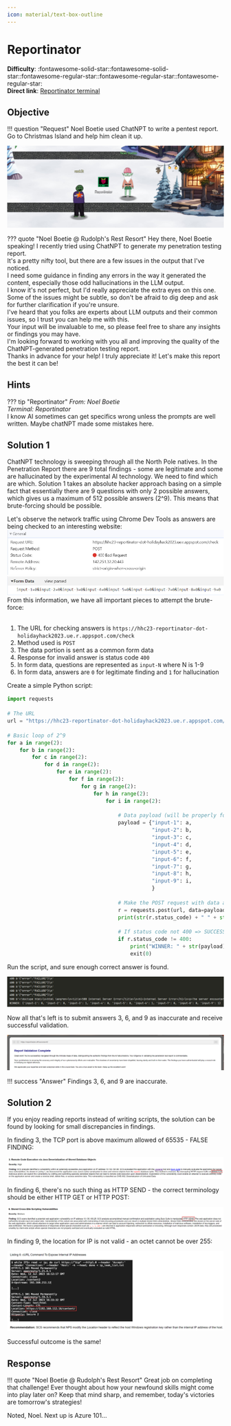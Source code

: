 ```yaml
---
icon: material/text-box-outline
---
```


# Reportinator

**Difficulty**: :fontawesome-solid-star::fontawesome-solid-star::fontawesome-regular-star::fontawesome-regular-star::fontawesome-regular-star:<br/>
**Direct link**: [Reportinator terminal](https://hhc23-reportinator-dot-holidayhack2023.ue.r.appspot.com/?&challenge=reportinator&username=rack3t&id=149696c8-6de8-4a9d-b6c4-883f4e12572b&area=ci-rudolphsrest&location=32,24&tokens=&dna=ATATATTAATATATATATATATATATATATATCGATATGCATATATATATATGCATATATATATATATATATATATTAGCATATATATATATATGCATATATATATATGCATATATATTA)

## Objective

!!! question "Request"
    Noel Boetie used ChatNPT to write a pentest report. Go to Christmas Island and help him clean it up.

![Noel Boetie](../img/objectives/o4/NoelBoetie.jpg)

??? quote "Noel Boetie @ Rudolph's Rest Resort"
    Hey there, Noel Boetie speaking! I recently tried using ChatNPT to generate my penetration testing report.<br/>
    It's a pretty nifty tool, but there are a few issues in the output that I've noticed.<br/>
    I need some guidance in finding any errors in the way it generated the content, especially those odd hallucinations in the LLM output.<br/>
    I know it's not perfect, but I'd really appreciate the extra eyes on this one.<br/>
    Some of the issues might be subtle, so don't be afraid to dig deep and ask for further clarification if you're unsure.<br/>
    I've heard that you folks are experts about LLM outputs and their common issues, so I trust you can help me with this.<br/>
    Your input will be invaluable to me, so please feel free to share any insights or findings you may have.<br/>
    I'm looking forward to working with you all and improving the quality of the ChatNPT-generated penetration testing report.<br/>
    Thanks in advance for your help! I truly appreciate it! Let's make this report the best it can be!<br/>


## Hints
??? tip "Reportinator"
    <i>From: Noel Boetie<br/>
    Terminal: Reportinator</i><br/>
    I know AI sometimes can get specifics wrong unless the prompts are well written. Maybe chatNPT made some mistakes here.


## Solution 1
ChatNPT technology is sweeping through all the North Pole natives.
In the Penetration Report there are 9 total findings - some are legitimate and some are hallucinated by the experimental AI technology. We need to find which are which. Solution 1 takes an absolute 
hacker approach basing on a simple fact that essentially there are 9 questions with only 2 possible answers, which gives us
a maximum of 512 possible answers (2^9). This means that brute-forcing should be possible.<br/>

Let's observe the network traffic using Chrome Dev Tools as answers are being checked to an interesting website:
![Headers](../img/objectives/o4/headers.jpg)
![Form Data](../img/objectives/o4/form_data.jpg)<br/>
From this information, we have all important pieces to attempt the brute-force:<br/><br/>
1. The URL for checking answers is `https://hhc23-reportinator-dot-holidayhack2023.ue.r.appspot.com/check` <br/>
2. Method used is `POST`<br/>
3. The data portion is sent as a common form data<br/>
4. Response for invalid answer is status code `400`<br/>
5. In form data, questions are represented as `input-N` where N is 1-9<br/>
6. In form data, answers are `0` for legitimate finding and `1` for hallucination<br/>

Create a simple Python script:
```python linenums="1" title="brute.py"
import requests

# The URL
url = "https://hhc23-reportinator-dot-holidayhack2023.ue.r.appspot.com/check"

# Basic loop of 2^9
for a in range(2):
    for b in range(2):
        for c in range(2):
            for d in range(2):
                for e in range(2):
                    for f in range(2):
                        for g in range(2):
                            for h in range(2):
                                for i in range(2):

                                    # Data payload (will be properly formatted at send by Python)
                                    payload = {"input-1": a,
                                               "input-2": b,
                                               "input-3": c,
                                               "input-4": d,
                                               "input-5": e,
                                               "input-6": f,
                                               "input-7": g,
                                               "input-8": h,
                                               "input-9": i,
                                               }

                                    # Make the POST request with data and print failures
                                    r = requests.post(url, data=payload)
                                    print(str(r.status_code) + " " + str(r.content))

                                    # If status code not 400 => SUCCESS! and exit
                                    if r.status_code != 400:
                                        print("WINNER: " + str(payload))
                                        exit(0)
```
Run the script, and sure enough correct answer is found.

![Brute-force](../img/objectives/o4/brute.jpg)

Now all that's left is to submit answers 3, 6, and 9 as inaccurate and receive successful validation.

![Validated](../img/objectives/o4/report_validation.jpg)

!!! success "Answer"
    Findings 3, 6, and 9 are inaccurate.


## Solution 2
If you enjoy reading reports instead of writing scripts, the solution can be found by looking for small discrepancies in findings.

In finding 3, the TCP port is above maximum allowed of 65535 - FALSE FINDING:

![Question 3](../img/objectives/o4/3.jpg)

In finding 6, there's no such thing as HTTP SEND - the correct terminology should be either HTTP GET or HTTP POST:

![Question 6](../img/objectives/o4/6.jpg)

In finding 9, the location for IP is not valid - an octet cannot be over 255:

![Question 9](../img/objectives/o4/9.jpg)
 
Successful outcome is the same!

## Response
!!! quote "Noel Boetie @ Rudolph's Rest Resort"
    Great job on completing that challenge! Ever thought about how your newfound skills might come into play later on? Keep that mind sharp, and remember, today's victories are tomorrow's strategies!
    

Noted, Noel. Next up is Azure 101...